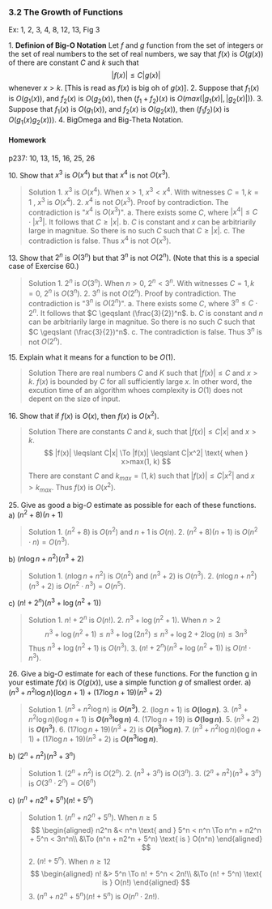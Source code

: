 ### 3.2 The Growth of Functions
Ex: 1, 2, 3, 4, 8, 12, 13, Fig 3

1\. **Definion of Big-O Notation**
Let $f$ and $g$ function from the set of integers or the set of real numbers to the set of real numbers, we say that $f(x)$ is $O(g(x))$ of there are constant $C$ and $k$ such that
$$
|f(x)| \leqslant C|g(x)|
$$
whenever $x>k$. [This is read as $f(x)$ is big oh of $g(x)$].
2\. Suppose that $f_1(x)$ is $O(g_1(x))$, and  $f_2(x)$ is $O(g_2(x))$, then $(f_1+f_2)(x)$ is $O(max(|g_1(x)|, |g_2(x)|))$.
3\. Suppose that $f_1(x)$ is $O(g_1(x))$, and  $f_2(x)$ is $O(g_2(x))$, then $(f_1f_2)(x)$ is $O(g_1(x)g_2(x)))$.
4\. BigOmega and Big-Theta Notation.

#### Homework
p237: 10, 13, 15, 16, 25, 26

10\. Show that $x^3$ is $O(x^4)$ but that $x^4$ is not $O(x^3)$.
>Solution
1\. $x^3$ is $O(x^4)$. When $x>1$, $x^3 < x^4$. With witnesses $C=1, k=1$ , $x^3$ is $O(x^4)$.
2\. $x^4$ is not $O(x^3)$. Proof by contradiction. The contradiction is "$x^4$ is $O(x^3)$".
a. There exists some $C$, where $|x^4| \leqslant C\cdot |x^3|$. It follows that $C \geqslant |x|$.
b. $C$ is constant and $x$ can be arbitriarily large in magnitue. So there is no such $C$ such that $C \geqslant |x|$.
c. The contradiction is false. Thus $x^4$ is not $O(x^3)$.

13\. Show that $2^n$ is $O(3^n)$ but that $3^n$ is not $O(2^n)$. (Note that this is a special case of Exercise 60.)
>Solution
1\. $2^n$ is $O(3^n)$. When $n>0$, $2^n < 3^n$. With witnesses $C=1, k=0$, $2^n$ is $O(3^n)$.
2\. $3^n$ is not $O(2^n)$. Proof by contradiction. The contradiction is "$3^n$ is $O(2^n)$".
a. There exists some $C$, where $3^n \leqslant C\cdot 2^n$. It follows that $C \geqslant (\frac{3}{2})^n$.
b. $C$ is constant and $n$ can be arbitriarily large in magnitue. So there is no such $C$ such that $C \geqslant (\frac{3}{2})^n$.
c. The contradiction is false. Thus $3^n$ is not $O(2^n)$.

15\. Explain what it means for a function to be $O(1)$.
>Solution
There are real numbers $C$ and $K$ such that $|f(x)| \leqslant C$ and $x>k$. $f(x)$ is bounded by $C$ for all sufficiently large $x$. In other word, the excution time of an algorithm whoes complexity is $O(1)$  does not depent on the size of input.

16\. Show that if $f(x)$ is $O(x)$, then $f(x)$ is $O(x^2)$.
>Solution
There are constants $C$ and $k$, such that $|f(x)| \leqslant C|x|$ and $x>k$.
$$
|f(x)| \leqslant C|x| \To |f(x)| \leqslant C|x^2| \text{ when } x>max(1, k)
$$
There are constant $C$ and $k_{max}=(1, k)$ such that $|f(x)| \leqslant C|x^2|$ and $x>k_{max}$. Thus $f(x)$ is $O(x^2)$.

25\. Give as good a big-$O$ estimate as possible for each of these functions.
a) $(n^2 + 8)(n + 1)$
>Solution
1\. $(n^2 + 8)$ is $O(n^2)$ and $n + 1$ is $O(n)$.
2\. $(n^2 + 8)(n + 1)$ is $O(n^2 \cdot n) = O(n^3)$.

b) $(n\log n + n^2)(n^3 + 2)$
>Solution
1\. $(n\log n + n^2)$ is $O(n^2)$ and $(n^3 + 2)$ is $O(n^3)$.
2\. $(n\log n + n^2)(n^3 + 2)$ is $O(n^2 \cdot n^3) = O(n^5)$.


c) $(n! + 2^n)(n^3 + \log(n^2 + 1))$
>Solution
1\. $n! + 2^n$ is $O(n!)$.
2\. $n^3 + \log(n^2 + 1)$. When $n>2$
$$
n^3 + \log(n^2 + 1) \leqslant n^3 + \log(2n^2) \leqslant n^3 + \log 2 + 2\log(n) \leqslant 3n^3
$$
Thus $n^3 + \log(n^2 + 1)$ is $O(n^3)$.
3\. $(n! + 2^n)(n^3 + \log(n^2 + 1))$ is $O(n! \cdot n^3)$.

26\. Give a big-$O$ estimate for each of these functions. For the function g in your estimate $f(x)$ is $O(g(x))$, use a simple function $g$ of smallest order.
a) $(n^3+n^2\log n)(\log n+1) + (17 \log n+19)(n^3+2)$
>Solution
1\. $(n^3+n^2\log n)$ is **$O(n^3)$**.
2\. $(\log n+1)$ is **$O(\log n)$**.
3\. $(n^3+n^2\log n)(\log n+1)$ is **$O(n^3 \log n)$**
4\. $(17 \log n+19)$ is **$O(\log n)$**.
5\. $(n^3+2)$ is **$O(n^3)$**.
6\. $(17 \log n+19)(n^3+2)$ is **$O(n^3 \log n)$**.
7\. $(n^3+n^2\log n)(\log n+1) + (17 \log n+19)(n^3+2)$ is **$O(n^3 \log n)$**.

b) $(2^n + n^2)(n^3 + 3^n)$
>Solution
1\. $(2^n + n^2)$ is $O(2^n)$.
2\. $(n^3 + 3^n)$ is $O(3^n)$.
3\. $(2^n + n^2)(n^3 + 3^n)$ is $O(3^n \cdot 2^n) = O(6^n)$

c) $(n^n + n2^n + 5^n)(n! + 5^n)$
>Solution
1\. $(n^n + n2^n + 5^n)$. When $n \geqslant 5$
$$
\begin{aligned}
n2^n &< n^n \text{ and } 5^n < n^n \To n^n + n2^n + 5^n < 3n^n\\
&\To (n^n + n2^n + 5^n) \text{ is } O(n^n)
\end{aligned}
$$
2\. $(n! + 5^n)$. When $n \geqslant 12$
$$
\begin{aligned}
n! &> 5^n \To n! + 5^n < 2n!\\
&\To (n! + 5^n) \text{ is } O(n!)
\end{aligned}
$$
3\. $(n^n + n2^n + 5^n)(n! + 5^n)$ is $O(n^n \cdot 2n!)$.
